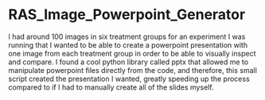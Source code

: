 # RAS_Image_Powerpoint_Generator
I had around 100 images in six treatment groups for an experiment I was running that I wanted to be able to create a powerpoint presentation with one image from each treatment group in order to be able to visually inspect and compare. I found a cool python library called pptx that allowed me to manipulate powerpoint files directly from the code, and therefore, this small script created the presentation I wanted, greatly speeding up the process compared to if I had to manually create all of the slides myself.
